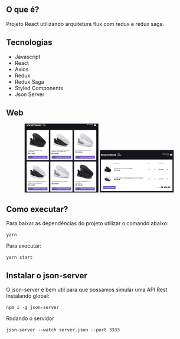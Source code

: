 ## O que é?
Projeto React utilizando arquitetura flux com redux e redux saga.

## Tecnologias
- Javascript
- React
- Axios
- Redux
- Redux Saga
- Styled Components
- Json Server

## Web
<p align="center">
  <img src="readme-images/home.png" width="200" title="Home">
  <img src="readme-images/cart.png" width="200" alt="Cart">
</p>

## Como executar?
Para baixar as dependências do projeto utilizar o comando abaixo:
```
yarn
```
Para executar:
```
yarn start
```

## Instalar o json-server
O json-server é bem util para que possamos simular uma API Rest
<br>
Instalando global:
```
npm i -g json-server
```
Rodando o servidor
```
json-server --watch server.json --port 3333
```
